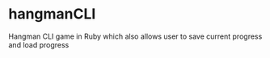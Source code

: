 # hangmanCLI

Hangman CLI game in Ruby which also allows user to save current progress and load progress